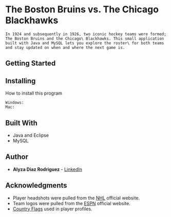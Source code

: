 # The Boston Bruins vs. The Chicago Blackhawks
```
In 1924 and subsequently in 1926, two iconic hockey teams were formed; The Boston Bruins and the Chicago\ Blackhawks. This small application built with Java and MySQL lets you explore the roster\ for both teams and stay updated on when and where the next game is.
```

## Getting Started


## Installing
How to install this program
```
Windows:
Mac:
```

## Built With
* Java and Eclipse
* MySQL

## Author
* **Alyza Diaz Rodriguez** - [LinkedIn](linkedin.com/in/alyzadiaz)

## Acknowledgments
* Player headshots were pulled from the [NHL](nhl.com) official website.
* Team logos were pulled from the [ESPN](espn.com) official website.
* [Country Flags](countryflags.com) used in player profiles.
